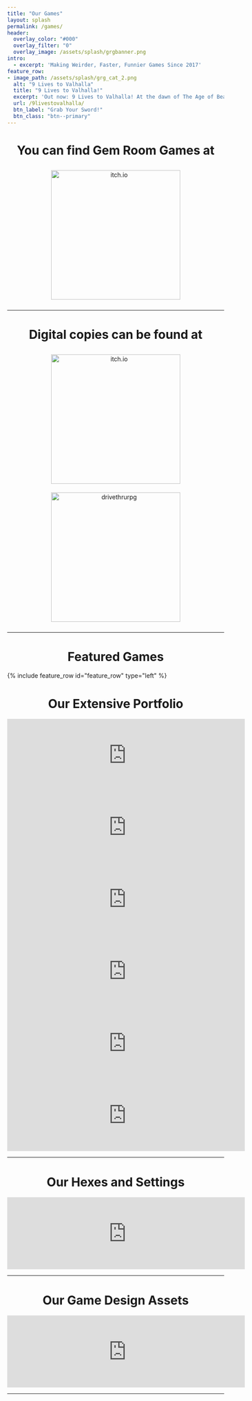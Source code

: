 ```yaml
---
title: "Our Games"
layout: splash
permalink: /games/
header:
  overlay_color: "#000"
  overlay_filter: "0"
  overlay_image: /assets/splash/grgbanner.png
intro:
  - excerpt: 'Making Weirder, Faster, Funnier Games Since 2017'
feature_row:
- image_path: /assets/splash/grg_cat_2.png
  alt: "9 Lives to Valhalla"
  title: "9 Lives to Valhalla!"
  excerpt: 'Out now: 9 Lives to Valhalla! At the dawn of The Age of Beasts, a warband of death metal viking cats led personally by DEATH leave a wake of blood and carnage against those who love the leash. Nine lives to stalk the earth! Nine times to die with sword in paw! Nine Lives to Valhalla!'
  url: /9livestovalhalla/
  btn_label: "Grab Your Sword!"
  btn_class: "btn--primary"
---
```

<h1 align="middle">You can find Gem Room Games at</h1>
<p align="middle">
  <a href="https://shop.gemroomgames.com"><img src="{{ site.url }}/assets/splash/big_cartel_logo_white.png" alt="itch.io" width="300" style="margin: 10px 25px 10px 25px;"/></a>
</p><hr>
<h1 align="middle">Digital copies can be found at</h1>
<p align="middle">
  <a href="https://gemroomgames.itch.io"><img src="{{ site.url }}/assets/splash/itchio-logo-black.png" alt="itch.io" width="300" style="margin: 10px 25px 10px 25px;"/></a>
  <a href="https://www.drivethrurpg.com/browse/pub/19831/Gem-Room-Games"><img src="{{ site.url }}/assets/splash/drivethrurpg-logo-small.png" alt="drivethrurpg" width="300" style="margin: 10px 25px 10px 25px;"/></a>
</p><hr>
<h1 align="middle">Featured Games</h1>
{% include feature_row id="feature_row" type="left" %}
<h1 align="middle">Our Extensive Portfolio</h1>
<center>
<iframe src="https://itch.io/embed/1314521" height="167" width="552" frameborder="0"><a href="https://gemroomgames.itch.io/the-weavers-observatory">The Weaver&#039;s Observatory by Gem Room Games</a></iframe> <iframe src="https://itch.io/embed/1073822" height="167" width="552" frameborder="0"><a href="https://gemroomgames.itch.io/federation-hr">Federation HR by Gem Room Games</a></iframe> <iframe src="https://itch.io/embed/976411" height="167" width="552" frameborder="0"><a href="https://gemroomgames.itch.io/neutron-axe">Neutron Axe by Gem Room Games</a></iframe> <iframe src="https://itch.io/embed/957328" height="167" width="552" frameborder="0"><a href="https://gemroomgames.itch.io/dukkborg">DUKK BÖRG by Gem Room Games</a></iframe> <iframe src="https://itch.io/embed/593412" height="167" width="552" frameborder="0"><a href="https://gemroomgames.itch.io/subwayrunners">Subway Runners by Gem Room Games</a></iframe> <iframe src="https://itch.io/embed/455197" height="167" width="552" frameborder="0"><a href="https://gemroomgames.itch.io/hml">High Magic Lowlives by Gem Room Games</a></iframe><hr>
</center>
<h1 align="middle">Our Hexes and Settings</h1>
<center>
<iframe src="https://itch.io/embed/1345981" height="167" width="552" frameborder="0"><a href="https://gemroomgames.itch.io/the-hollow-lake">The Hollow Lake by Gem Room Games</a></iframe><hr>
</center>
<h1 align="middle">Our Game Design Assets</h1>
<center>
<iframe src="https://itch.io/embed/1019760" height="167" width="552" frameborder="0"><a href="https://gemroomgames.itch.io/gem-room-games-technical-manual">Gem Room Games Technical Manual by Gem Room Games</a></iframe>
</center>
<hr><br>

<script src='https://storage.ko-fi.com/cdn/scripts/overlay-widget.js'></script>
<script>
  kofiWidgetOverlay.draw('gemroomgames', {
    'type': 'floating-chat',
    'floating-chat.donateButton.text': 'Support Us',
    'floating-chat.donateButton.background-color': '#794bc4',
    'floating-chat.donateButton.text-color': '#fff'
  });
</script>
